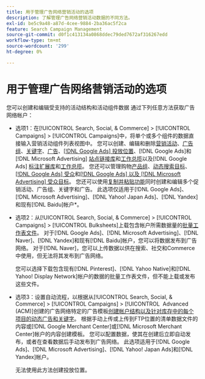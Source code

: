 ```yaml
---
title: 用于管理广告网络营销活动的选项
description: 了解管理广告网络营销活动数据的不同方法。
exl-id: be5c9a48-a87d-4cee-9884-2ba36ac5f2ca
feature: Search Campaign Management
source-git-commit: d0f1c413134a0868ddec79ded7672af316267edd
workflow-type: tm+mt
source-wordcount: '299'
ht-degree: 0%

---
```


# 用于管理广告网络营销活动的选项

您可以创建和编辑受支持的活动结构和活动组件数据
通过下列任意方法获取广告网络帐户：

* 选项1：在[!UICONTROL Search, Social, & Commerce] > [!UICONTROL Campaigns] > [!UICONTROL Campaigns]中，将单个或多个组件的数据直接输入营销活动组件列表视图中。 您可以创建、编辑和删除[营销活动](/help/search-social-commerce/campaign-management/campaigns/campaign-manage.md)、[广告组](/help/search-social-commerce/campaign-management/campaigns/ad-group-manage.md)、[关键字](/help/search-social-commerce/campaign-management/campaigns/keyword-manage.md)、[广告](/help/search-social-commerce/campaign-management/campaigns/ad-manage.md)、[[!DNL Google Ads] 投放位置](/help/search-social-commerce/campaign-management/campaigns/placement-manage.md)、[!DNL Google Ads]和[!DNL Microsoft Advertising] [站点链接库](/help/search-social-commerce/campaign-management/campaigns/sitelink-extension-manage.md)和[工作总揽](/help/search-social-commerce/campaign-management/campaigns/sitelink-extension-associate.md)以及[!DNL Google Ads] [标注扩展库](/help/search-social-commerce/campaign-management/campaigns/callout-extension-manage.md)和[工作总揽](/help/search-social-commerce/campaign-management/campaigns/callout-extension-associate.md)。 您还可以管理购物[产品组](/help/search-social-commerce/campaign-management/campaigns/product-group-manage.md)、[动态搜索目标](/help/search-social-commerce/campaign-management/campaigns/dynamic-search-target-manage.md)、[[!DNL Google Ads] 受众](/help/search-social-commerce/campaign-management/campaigns/audience-about.md)和[[!DNL Google Ads] 以及 [!DNL Microsoft Advertising] 受众目标](/help/search-social-commerce/campaign-management/campaigns/audience-targets-manage.md)。 您还可以使用[复制并粘贴功能](/help/search-social-commerce/campaign-management/campaigns/copy-paste.md)同时创建和编辑多个促销活动、广告组、关键字和广告。 此选项仅适用于[!DNL Google Ads]、[!DNL Microsoft Advertising]、[!DNL Yahoo! Japan Ads]、[!DNL Yandex]和现有[!DNL Baidu]帐户*。

* 选项2：从[!UICONTROL Search, Social, & Commerce] > [!UICONTROL Campaigns] > [!UICONTROL Bulksheets]上载包含帐户所需数据量的[批量工作表文件](/help/search-social-commerce/campaign-management/bulksheets/bulksheet-about.md)。 对于[!DNL Google Ads]、[!DNL Microsoft Advertising]、[!DNL Naver]、[!DNL Yandex]和现有[!DNL Baidu]帐户，您可以将数据发布到广告网络。 对于[!DNL Naver]，您可以上传数据以供在搜索、社交和Commerce中使用，但无法将其发布到广告网络。

  您可以选择下载包含现有[!DNL Pinterest]、[!DNL Yahoo Native]和[!DNL Yahoo! Display Network]帐户的数据的批量工作表文件，但不能上载或发布这些文件。

* 选项3：设置自动流程，以根据从[!UICONTROL Search, Social, & Commerce] > [!UICONTROL Campaigns] > [!UICONTROL &#x200B; Advanced (ACM)]创建的广告网络特定的广告模板[创建帐户结构以及针对库存中的每个项目的动态广告和关键字](/help/search-social-commerce/campaign-management/inventory-feeds/inventory-feeds-about.md)。 根据手动上传或上传到FTP位置的清单数据文件的内容或[!DNL Google Merchant Center]或[!DNL Microsoft Merchant Center]帐户的内容创建模板。 您可以配置数据，使其在创建后立即自动发布，或者在查看数据后手动发布到广告网络。 此选项适用于[!DNL Google Ads]、[!DNL Microsoft Advertising]、[!DNL Yahoo! Japan Ads]和[!DNL Yandex]帐户。

  无法使用此方法创建投放位置。
